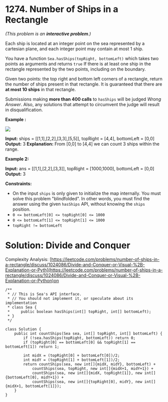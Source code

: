 # 1274. Number of Ships in a Rectangle
_(This problem is an  **interactive problem**.)_

Each ship is located at an integer point on the sea represented by a cartesian plane, and each integer point may contain at most 1 ship.

You have a function  `Sea.hasShips(topRight, bottomLeft)`  which takes two points as arguments and returns  `true`  If there is at least one ship in the rectangle represented by the two points, including on the boundary.

Given two points: the top right and bottom left corners of a rectangle, return the number of ships present in that rectangle. It is guaranteed that there are  **at most 10 ships**  in that rectangle.

Submissions making  **more than 400 calls**  to  `hasShips`  will be judged  _Wrong Answer_. Also, any solutions that attempt to circumvent the judge will result in disqualification.

**Example :**

![](https://assets.leetcode.com/uploads/2019/07/26/1445_example_1.PNG)

**Input:** 
ships = [[1,1],[2,2],[3,3],[5,5]], topRight = [4,4], bottomLeft = [0,0]
**Output:** 3
**Explanation:** From [0,0] to [4,4] we can count 3 ships within the range.

**Example 2:**

**Input:** ans = [[1,1],[2,2],[3,3]], topRight = [1000,1000], bottomLeft = [0,0]
**Output:** 3

**Constraints:**

-   On the input  `ships`  is only given to initialize the map internally. You must solve this problem "blindfolded". In other words, you must find the answer using the given  `hasShips`  API, without knowing the  `ships`  position.
-   `0 <= bottomLeft[0] <= topRight[0] <= 1000`
-   `0 <= bottomLeft[1] <= topRight[1] <= 1000`
-   `topRight != bottomLeft`

# Solution: Divide and Conquer
Complexity Analysis: [https://leetcode.com/problems/number-of-ships-in-a-rectangle/discuss/1024086/Divide-and-Conquer-or-Visual-%2B-Explanation-or-Pyth](https://leetcode.com/problems/number-of-ships-in-a-rectangle/discuss/1024086/Divide-and-Conquer-or-Visual-%2B-Explanation-or-Python)on
```
/**
 * // This is Sea's API interface.
 * // You should not implement it, or speculate about its implementation
 * class Sea {
 *     public boolean hasShips(int[] topRight, int[] bottomLeft);
 * }
 */

class Solution {
    public int countShips(Sea sea, int[] topRight, int[] bottomLeft) {
        if (!sea.hasShips(topRight, bottomLeft)) return 0;
        if (topRight[0] == bottomLeft[0] && topRight[1] == bottomLeft[1]) return 1;
        
        int midX = (topRight[0] + bottomLeft[0])/2;
        int midY = (topRight[1] + bottomLeft[1])/2;
        return countShips(sea, new int[]{midX, midY}, bottomLeft) +
            countShips(sea, topRight, new int[]{midX+1, midY+1}) +
            countShips(sea, new int[]{midX, topRight[1]}, new int[]{bottomLeft[0], midY+1}) +
            countShips(sea, new int[]{topRight[0], midY}, new int[]{midX+1, bottomLeft[1]});
    }
}
```
